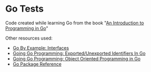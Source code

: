 # Go Tests

Code created while learning Go from the book "[An Introduction to Programming in Go](https://www.golang-book.com/books/intro/)"

Other resources used:

- [Go By Example: Interfaces](https://gobyexample.com/interfaces)
- [Going Go Programming: Exported/Unexported Identifiers In Go](https://www.goinggo.net/2014/03/exportedunexported-identifiers-in-go.html)
- [Going Go Programming: Object Oriented Programming in Go](https://www.goinggo.net/2013/07/object-oriented-programming-in-go.html)
- [Go Package Reference](https://golang.org/pkg/)
